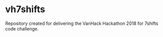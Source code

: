 # vh7shifts
Repository created for delivering the VanHack Hackathon 2018 for 7shifts code challenge.
